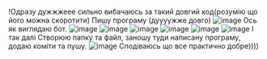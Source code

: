 !Одразу дужжжеее сильно вибачаюсь за такий довгий код(розумію що його можна скоротити)
Пишу програму (дуууужже довго)
![image](https://user-images.githubusercontent.com/75033218/123309374-7ea63b00-d52d-11eb-8311-ce598f8cfcee.png)
Ось як виглядаю бот.
![image](https://user-images.githubusercontent.com/75033218/123309513-ad241600-d52d-11eb-8a15-b184edcb179e.png)
![image](https://user-images.githubusercontent.com/75033218/123309570-c2994000-d52d-11eb-9e0a-1bec9c8c1c04.png)
![image](https://user-images.githubusercontent.com/75033218/123309586-c88f2100-d52d-11eb-83c7-1441a7d6d8d7.png)
![image](https://user-images.githubusercontent.com/75033218/123309613-d0e75c00-d52d-11eb-914c-c13ef780b6ca.png)
![image](https://user-images.githubusercontent.com/75033218/123309631-d6dd3d00-d52d-11eb-92f7-4156cbe31195.png)
![image](https://user-images.githubusercontent.com/75033218/123309691-eb213a00-d52d-11eb-8814-b0f07cb73273.png)
І так далі
Створюю папку та файл, заношу туди написану програму, додаю коміти та пушу.
![image](https://user-images.githubusercontent.com/75033218/123309453-9c73a000-d52d-11eb-8c92-a8ca367eb2bf.png)
Сподіваюсь що все практично добре))))




